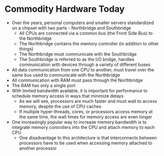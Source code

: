 # Commodity Hardware Today

* Over the years, personal computers and smaller servers standardized on a chipset with two parts - Northbridge and Southbridge
  * All CPUs are connected via a common bus (the Front Side Bus) to the Northbridge
  * The Northbridge contains the memory controller (in addition to other things)
  * The Northbridge must communicate with the Southbridge
  * The Southbridge is referred to as the I/O bridge, handles communication with devices through a variety of different buses
* All data communication from one CPU to another, must travel over the same bus used to communicate with the Northbridge
* All communication with RAM must pass through the Northbridge
* The RAM has only a single port
* With limited bandwidth available, it is important for performance to schedule memory access in ways that minimize delays
  * As we will see, processors are much faster and must wait to access memory, despite the use of CPU caches
  * If multiple hyper-threads, cores, or processors access memory at the same time, the wait times for memory access are even longer
* One increasingly popular way to increase memory bandwidth is to integrate memory controllers into the CPU and attach memory to each CPU
  * One disadvantage to this architecture is that interconnects between processors have to be used when accessing memory attached to another processor
